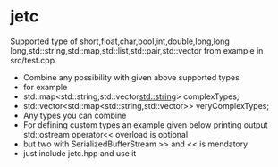 # jetc

Supported type of short,float,char,bool,int,double,long,long long,std::string,std::map,std::list,std::pair,std::vector
from example in src/test.cpp

* Combine any possibility with given above supported types
* for example
* std::map<std::string,std::vector<std::string>> complexTypes;
* std::vector<std::map<std::string,std::vector<int>>> veryComplexTypes;
* Any types you can combine
* For defining custom types an example given below printing output std::ostream operator<< overload is optional 
* but two with SerializedBufferStream >> and << is mendatory
* just include jetc.hpp and use it 
